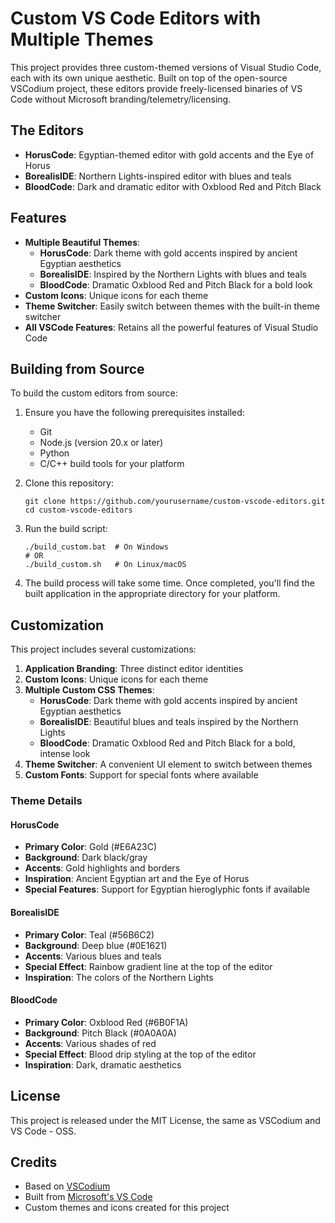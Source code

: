 # Custom VS Code Editors with Multiple Themes

This project provides three custom-themed versions of Visual Studio Code, each with its own unique aesthetic. Built on top of the open-source VSCodium project, these editors provide freely-licensed binaries of VS Code without Microsoft branding/telemetry/licensing.

## The Editors

- **HorusCode**: Egyptian-themed editor with gold accents and the Eye of Horus
- **BorealisIDE**: Northern Lights-inspired editor with blues and teals
- **BloodCode**: Dark and dramatic editor with Oxblood Red and Pitch Black

## Features

- **Multiple Beautiful Themes**:
  - **HorusCode**: Dark theme with gold accents inspired by ancient Egyptian aesthetics
  - **BorealisIDE**: Inspired by the Northern Lights with blues and teals
  - **BloodCode**: Dramatic Oxblood Red and Pitch Black for a bold look
- **Custom Icons**: Unique icons for each theme
- **Theme Switcher**: Easily switch between themes with the built-in theme switcher
- **All VSCode Features**: Retains all the powerful features of Visual Studio Code

## Building from Source

To build the custom editors from source:

1. Ensure you have the following prerequisites installed:
   - Git
   - Node.js (version 20.x or later)
   - Python
   - C/C++ build tools for your platform

2. Clone this repository:
   ```
   git clone https://github.com/yourusername/custom-vscode-editors.git
   cd custom-vscode-editors
   ```

3. Run the build script:
   ```
   ./build_custom.bat  # On Windows
   # OR
   ./build_custom.sh   # On Linux/macOS
   ```

4. The build process will take some time. Once completed, you'll find the built application in the appropriate directory for your platform.

## Customization

This project includes several customizations:

1. **Application Branding**: Three distinct editor identities
2. **Custom Icons**: Unique icons for each theme
3. **Multiple Custom CSS Themes**:
   - **HorusCode**: Dark theme with gold accents inspired by ancient Egyptian aesthetics
   - **BorealisIDE**: Beautiful blues and teals inspired by the Northern Lights
   - **BloodCode**: Dramatic Oxblood Red and Pitch Black for a bold, intense look
4. **Theme Switcher**: A convenient UI element to switch between themes
5. **Custom Fonts**: Support for special fonts where available

### Theme Details

#### HorusCode
- **Primary Color**: Gold (#E6A23C)
- **Background**: Dark black/gray
- **Accents**: Gold highlights and borders
- **Inspiration**: Ancient Egyptian art and the Eye of Horus
- **Special Features**: Support for Egyptian hieroglyphic fonts if available

#### BorealisIDE
- **Primary Color**: Teal (#56B6C2)
- **Background**: Deep blue (#0E1621)
- **Accents**: Various blues and teals
- **Special Effect**: Rainbow gradient line at the top of the editor
- **Inspiration**: The colors of the Northern Lights

#### BloodCode
- **Primary Color**: Oxblood Red (#6B0F1A)
- **Background**: Pitch Black (#0A0A0A)
- **Accents**: Various shades of red
- **Special Effect**: Blood drip styling at the top of the editor
- **Inspiration**: Dark, dramatic aesthetics

## License

This project is released under the MIT License, the same as VSCodium and VS Code - OSS.

## Credits

- Based on [VSCodium](https://github.com/VSCodium/vscodium)
- Built from [Microsoft's VS Code](https://github.com/microsoft/vscode)
- Custom themes and icons created for this project
